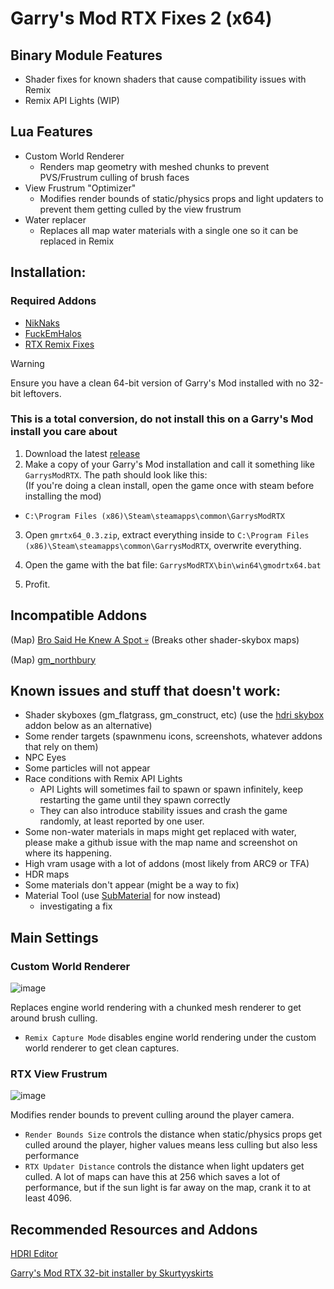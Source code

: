 
# Garry's Mod RTX Fixes 2 (x64)
## Binary Module Features
- Shader fixes for known shaders that cause compatibility issues with Remix
- Remix API Lights (WIP)
## Lua Features
- Custom World Renderer
  * Renders map geometry with meshed chunks to prevent PVS/Frustrum culling of brush faces
- View Frustrum "Optimizer"
  * Modifies render bounds of static/physics props and light updaters to prevent them getting culled by the view frustrum
- Water replacer
  * Replaces all map water materials with a single one so it can be replaced in Remix

## Installation:
### Required Addons
- [NikNaks](https://steamcommunity.com/sharedfiles/filedetails/?id=2861839844)
- [FuckEmHalos](https://steamcommunity.com/sharedfiles/filedetails/?id=2961222721)
- [RTX Remix Fixes](https://steamcommunity.com/sharedfiles/filedetails/?id=3038853470)
> [!WARNING]  
> Ensure you have a clean 64-bit version of Garry's Mod installed with no 32-bit leftovers. 
> ### This is a total conversion, do not install this on a Garry's Mod install you care about
1. Download the latest [release](https://github.com/Xenthio/gmod-rtx-fixes-2/releases/latest)
2. Make a copy of your Garry's Mod installation and call it something like `GarrysModRTX`. The path should look like this:    
(If you're doing a clean install, open the game once with steam before installing the mod)
  - `C:\Program Files (x86)\Steam\steamapps\common\GarrysModRTX`

3. Open `gmrtx64_0.3.zip`, extract everything inside to
`C:\Program Files (x86)\Steam\steamapps\common\GarrysModRTX`, overwrite everything.
4. Open the game with the bat file:
`GarrysModRTX\bin\win64\gmodrtx64.bat`

5. Profit.

## Incompatible Addons
(Map) [Bro Said He Knew A Spot 💀](https://steamcommunity.com/sharedfiles/filedetails/?id=3252367349) (Breaks other shader-skybox maps)

(Map) [gm_northbury](https://steamcommunity.com/sharedfiles/filedetails/?id=3251774364)

## Known issues and stuff that doesn't work:
- Shader skyboxes (gm_flatgrass, gm_construct, etc) (use the [hdri skybox](https://github.com/sambow23/hdri_cube/blob/main/README.md) addon below as an alternative)
- Some render targets (spawnmenu icons, screenshots, whatever addons that rely on them)
- NPC Eyes
- Some particles will not appear
- Race conditions with Remix API Lights
  - API Lights will sometimes fail to spawn or spawn infinitely, keep restarting the game until they spawn correctly
  - They can also introduce stability issues and crash the game randomly, at least reported by one user.
- Some non-water materials in maps might get replaced with water, please make a github issue with the map name and screenshot on where its happening.
- High vram usage with a lot of addons (most likely from ARC9 or TFA)
- HDR maps
- Some materials don't appear (might be a way to fix)
- Material Tool (use [SubMaterial](https://steamcommunity.com/sharedfiles/filedetails/?id=2836948539&searchtext=submaterial) for now instead)
  - investigating a fix

## Main Settings
### Custom World Renderer
![image](https://github.com/user-attachments/assets/b21681a6-31ba-4a1f-aab4-e78a6bb6241d)

Replaces engine world rendering with a chunked mesh renderer to get around brush culling.
- `Remix Capture Mode` disables engine world rendering under the custom world renderer to get clean captures.

### RTX View Frustrum
![image](https://github.com/user-attachments/assets/08fd9b77-29a6-48c0-8683-d2fe0dd0fcc7)

Modifies render bounds to prevent culling around the player camera. 
- `Render Bounds Size` controls the distance when static/physics props get culled around the player, higher values means less culling but also less performance
- `RTX Updater Distance` controls the distance when light updaters get culled. A lot of maps can have this at 256 which saves a lot of performance, but if the sun light is far away on the map, crank it to at least 4096.

## Recommended Resources and Addons
[HDRI Editor](https://github.com/sambow23/hdri_cube/blob/main/README.md)

[Garry's Mod RTX 32-bit installer by Skurtyyskirts](https://github.com/skurtyyskirts/GmodRTX)
